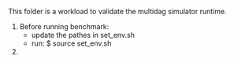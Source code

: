 This folder is a workload to validate the multidag simulator runtime. 

1. Before running benchmark:
   - update the pathes in set_env.sh
   - run: $ source set_env.sh
2.
 
